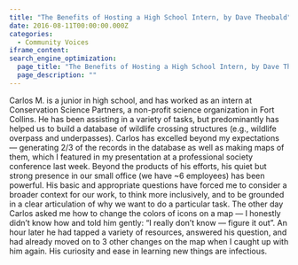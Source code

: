 ```yaml
---
title: "The Benefits of Hosting a High School Intern, by Dave Theobald"
date: 2016-08-11T00:00:00.000Z
categories:
  - Community Voices
iframe_content:
search_engine_optimization:
  page_title: "The Benefits of Hosting a High School Intern, by Dave Theobald"
  page_description: ""
---
```

Carlos M. is a junior in high school, and has worked as an intern at Conservation Science Partners, a non-profit science organization in Fort Collins. He has been assisting in a variety of tasks, but predominantly has helped us to build a database of wildlife crossing structures (e.g., wildlife overpass and underpasses). Carlos has excelled beyond my expectations — generating 2/3 of the records in the database as well as making maps of them, which I featured in my presentation at a professional society conference last week. Beyond the products of his efforts, his quiet but strong presence in our small office (we have ~6 employees) has been powerful. His basic and appropriate questions have forced me to consider a broader context for our work, to think more inclusively, and to be grounded in a clear articulation of why we want to do a particular task. The other day Carlos asked me how to change the colors of icons on a map — I honestly didn’t know how and told him gently: “I really don’t know — figure it out”. An hour later he had tapped a variety of resources, answered his question, and had already moved on to 3 other changes on the map when I caught up with him again. His curiosity and ease in learning new things are infectious.
